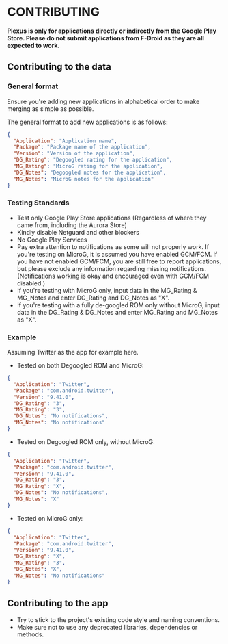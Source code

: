 # CONTRIBUTING

**Plexus is only for applications directly or indirectly from the Google Play Store. Please do not submit applications from F-Droid as they are all expected to work.**



## Contributing to the data

### General format
Ensure you're adding new applications in alphabetical order to make merging as simple as possible.

The general format to add new applications is as follows:

```json
{
  "Application": "Application name",
  "Package": "Package name of the application",
  "Version": "Version of the application",
  "DG_Rating": "Degoogled rating for the application",
  "MG_Rating": "MicroG rating for the application",
  "DG_Notes": "Degoogled notes for the application",
  "MG_Notes": "MicroG notes for the application"
}
```

### Testing Standards
- Test only Google Play Store applications (Regardless of where they came from, including the Aurora Store)
- Kindly disable Netguard and other blockers
- No Google Play Services
- Pay extra attention to notifications as some will not properly work. If you're testing on MicroG, it is assumed you have enabled GCM/FCM. If you have not enabled GCM/FCM, you are still free to report applications, but please exclude any information regarding missing notifications. (Notifications working is okay and encouraged even with GCM/FCM disabled.)
- If you're testing with MicroG only, input data in the MG_Rating & MG_Notes and enter DG_Rating and DG_Notes as "X".
- If you're testing with a fully de-googled ROM only without MicroG, input data in the DG_Rating & DG_Notes and enter MG_Rating and MG_Notes as "X".

### Example
Assuming Twitter as the app for example here.

- Tested on both Degoogled ROM and MicroG:
```json
{
  "Application": "Twitter",
  "Package": "com.android.twitter",
  "Version": "9.41.0",
  "DG_Rating": "3",
  "MG_Rating": "3",
  "DG_Notes": "No notifications",
  "MG_Notes": "No notifications"
}
```

- Tested on Degoogled ROM only, without MicroG:
```json
{
  "Application": "Twitter",
  "Package": "com.android.twitter",
  "Version": "9.41.0",
  "DG_Rating": "3",
  "MG_Rating": "X",
  "DG_Notes": "No notifications",
  "MG_Notes": "X"
}
```

- Tested on MicroG only:
```json
{
  "Application": "Twitter",
  "Package": "com.android.twitter",
  "Version": "9.41.0",
  "DG_Rating": "X",
  "MG_Rating": "3",
  "DG_Notes": "X",
  "MG_Notes": "No notifications"
}
```



## Contributing to the app
- Try to stick to the project's existing code style and naming conventions.
- Make sure not to use any deprecated libraries, dependencies or methods. 
